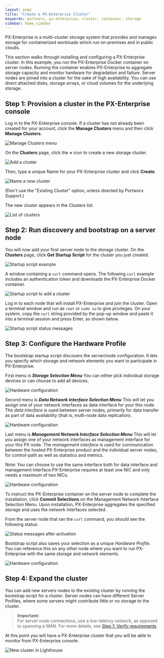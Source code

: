 ```yaml
---
layout: page
title: "Create a PX-Enterprise Cluster"
keywords: portworx, px-enterprise, cluster, container, storage
sidebar: home_sidebar
---
```

PX-Enterprise is a multi-cluster storage system that provides and manages storage for containerized workloads which run on-premises and in public clouds.

This section walks through installing and configuring a PX-Enterprise cluster. In this example, you run the PX-Enterprise Docker container on server nodes. Running the container enables PX-Enterprise to aggregate storage capacity and monitor hardware for degradation and failure. Server nodes are joined into a cluster for the sake of high availability. You can use direct attached disks, storage arrays, or cloud volumes for the underlying storage.

## Step 1: Provision a cluster in the PX-Enterprise console

Log in to the PX-Enterprise console. If a cluster has not already been created for your account, click the **Manage Clusters** menu and then click **Manage Clusters**.

![Manage Clusters menu](images/clusters-manage-clusters-menu-updated-2.png "Manage Clusters menu")

On the **Clusters** page, click the **+** icon to create a new storage cluster.

![Add a cluster](images/clusters-add-updated.png "Add a cluster")

Then, type a unique Name for your PX-Enterprise cluster and click **Create**.

![Name a new cluster](images/clusters-new-updated.png "Name a new cluster")

(Don't use the "Existing Cluster" option, unless directed by Portworx Support.)

The new cluster appears in the Clusters list.

![List of clusters](images/clusters-list-updated-2.png "List of clusters")

## Step 2: Run discovery and bootstrap on a server node

You will now add your first server node to the storage cluster. On the **Clusters** page, click **Get Startup Script** for the cluster you just created.

![Startup script example](images/clusters-list-updated-2.png "Startup script example")

A window containing a `curl` command opens. The following `curl` example includes an authentication token and downloads the PX-Enterprise Docker container.

![Startup script to add a cluster](images/startup-script-window-updated.png "Startup script to add a cluster")

Log in to each node that will install PX-Enterprise and join the cluster. Open a terminal window and run as `root` or `sudo su` to give privileges. On your system, copy the `curl` string provided by the pop-up window and paste it into a terminal session and press Enter, as shown below.

![Startup script status messages](images/startup-script-result-updated.png "Startup script status messages")

## Step 3: Configure the Hardware Profile

The bootstrap startup script discovers the server/node configuration. It lets you specify which storage and network elements you want to participate in PX-Enterprise.

First menu is ***Storage Selection Menu*** You can either pick individual storage devices or can choose to add all devices.

![Hardware configuration](images/storage-selection-menu.png "Hardware configuration")

Second menu is ***Data Network Interface Selection Menu*** This will let you assign one of your network interfaces as data interface for your this node.
The *data interface* is used between server nodes, primarily for data transfer as part of data availability (that is, multi-node data replication).

![Hardware configuration](images/data-network-interface-selection-menu.png "Hardware configuration")

Last menu is ***Management Network Interface Selection Menu*** This will let you assign one of your network interfaces as management interface for your this PX node.
The *management interface* is used for communication between the hosted PX-Enterprise product and the individual server nodes, for control-path as well as statistics and metrics.

Note: You can choose to use the same interface both for data interface and management interface.PX-Enterprise requires at least one NIC and only needs a maximum of two NICs.

![Hardware configuration](images/management-network-interface-selection-menu.png "Hardware configuration")

To instruct the PX-Enterprise container on the server node to complete the installation, click **Commit Selections** on the Management Network Interface Selection Menu. Upon installation, PX-Enterprise aggregates the specified storage and uses the network interfaces selected.

From the server node that ran the `curl` command, you should see the following status:

![Status messages after activation](images/status-messages-after-activate.png "Status messages after activation")

Bootstrap script also saves your selection as a unique *Hardware Profile*. You can reference this on any other node where you want to run PX-Enterprise with the same storage and network elements.

![Hardware configuration](images/hardware-profile-example.png "Hardware configuration")

## Step 4: Expand the cluster

You can add new servers nodes to the existing cluster by running the bootstrap script for a cluster. Server nodes can have different Server Profiles, where some servers might contribute little or no storage to the cluster.

>**Important:**<br/>For server node connections, use a low-latency network, as opposed to spanning a WAN. For more details, see [Step 1: Verify requirements](get-started-px-developer.html#step-1-verify-requirements).

At this point you will have a PX-Enterprise cluster that you will be able to monitor from PX-Enterprise console.

![New cluster in Lighthouse](images/new-cluster-in-lighthouse.png "New cluster in Lighthouse")
